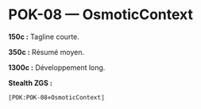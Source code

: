 # POK-08 — OsmoticContext

**150c :** Tagline courte.

**350c :** Résumé moyen.

**1300c :** Développement long.

**Stealth ZGS :**
```
⟦POK:POK-08⋄OsmoticContext⟧
```
